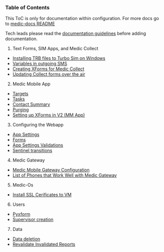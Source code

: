 ### Table of Contents

This ToC is only for documentation within configuration. For more docs go to [medic-docs README](https://github.com/medic/medic-docs/blob/master/README.md)

Tech leads please read the [documentation guidelines](configuration-documentation-guidelines-for-techleads.md) before adding documentation.

1. Text Forms, SIM Apps, and Medic Collect

- [Installing TRB files to Turbo Sim on Windows](installing-trb-windows.md)
- [Variables in outgoing SMS](variables-in-messages.md)
- [Creating XForms for Medic Collect](create-xforms-for-medic-collect.md)
- [Updating Collect forms over the air](collect-form-update-over-the-air.md)

2. Medic Mobile App

- [Targets](targets.md)
- [Tasks](tasks.md)
- [Contact Summary](contact-summary.md)
- [Purging](purging.md)
- [Setting up XForms in V2 (MM App)](setting-up-xforms-for-mm-app.md)

3. Configuring the Webapp

- [App Settings](app-settings.md)
- [Forms](forms.md)
- [App Settings Validations](app-settings-validations.md)
- [Sentinel transitions](transitions.md)

4. Medic Gateway

- [Medic Mobile Gateway Configuration](gateway-config.md)
- [List of Phones that Work Well with Medic Gateway](gateway-phones.md)

5. Medic-Os
- [Install SSL Cerificates to VM](install-ssl-certificates-to-vm.md)

6. Users
- [Pyxform](pyxform.md)
- [Supervisor creation](supervisor-creation.md)

7. Data
- [Data deletion](data-deletion.md)
- [Revalidate Invalidated Reports](revalidate-invalidated-report.md)

